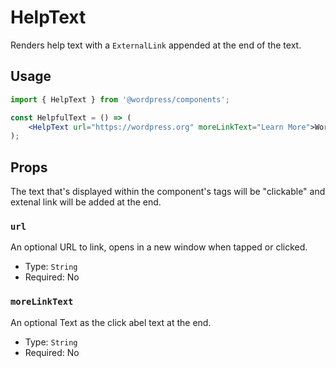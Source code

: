 # HelpText

Renders help text with a `ExternalLink` appended at the end of the text.

## Usage

```jsx
import { HelpText } from '@wordpress/components';

const HelpfulText = () => (
	<HelpText url="https://wordpress.org" moreLinkText="Learn More">WordPress is an easy to use publishing tool</HelpText>
);
```

## Props

The text that's displayed within the component's tags will be "clickable" and extenal link will be added at the end.

### `url`

An optional URL to link, opens in a new window when tapped or clicked.

-   Type: `String`
-   Required: No

### `moreLinkText` 

An optional Text as the click abel text at the end.

-   Type: `String`
-   Required: No
